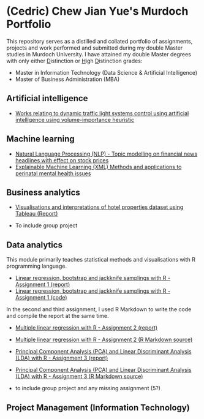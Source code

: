 # (Cedric) Chew Jian Yue's Murdoch Portfolio

This repository serves as a distilled and collated portfolio of assignments, projects and work performed and submitted during my double Master studies in Murdoch University. I have attained my double Master degrees with only either <u>D</u>istinction or <u>H</u>igh <u>D</u>istinction grades:

- Master in Information Technology (Data Science & Artificial Intelligence)
- Master of Business Administration (MBA)

## Artificial intelligence

- [Works relating to dynamic traffic light systems control using artificial intelligence using volume-importance heuristic](./ict616-artificial-intelligence/)

## Machine learning

- [Natural Language Processing (NLP) - Topic modelling on financial news headlines with effect on stock prices](./ict606-machine-learning/2_MachineLearning_Assignment_2_custom.pdf)
- [Explainable Machine Learning (XML) Methods and applications to perinatal mental health issues](./ict606-machine-learning/MachineLearning_MARKED_Jian%20Yue%20Chew_11672429_assignsubmission_file_ICT606_Group5_Assignment_1.pdf)

## Business analytics

- [Visualisations and interpretations of hotel properties dataset using Tableau (Report)](./ict601-business-analytics/34445873_ChewJY_ICT601_Assignment_1.pdf)

- To include group project

## Data analytics

This module primarily teaches statistical methods and visualisations with R programming language.

- [Linear regression, bootstrap and jackknife samplings with R - Assignment 1 (report)](./ict513-data-analytics/34445873_ChewJianYue_Assignment1.pdf)
- [Linear regression, bootstrap and jackknife samplings with R - Assignment 1 (code)](./ict513-data-analytics/Assignment_1.R)

In the second and third assignment, I used R Markdown to write the code and compile the report at the same time.

- [Multiple linear regression with R - Assignment 2 (report)](./ict513-data-analytics/Assignment_2.pdf)
- [Multiple linear regression with R - Assignment 2 (R Markdown source)](./ict513-data-analytics/Assignment_2.Rmd)

- [Principal Component Analysis (PCA) and Linear Discriminant Analysis (LDA) with R - Assignment 3 (report)](./ict513-data-analytics/Assignment_3_ChewJianYue.pdf)
- [Principal Component Analysis (PCA) and Linear Discriminant Analysis (LDA) with R - Assignment 3 (R Markdown source)](./ict513-data-analytics/Assignment_3_ChewJianYue.Rmd)

- to include group project and any missing assignment (5?)

## Project Management (Information Technology)
